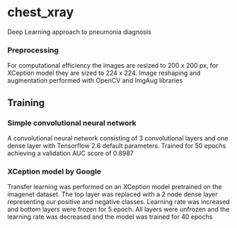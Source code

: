 # chest_xray

Deep Learning approach to pneumonia diagnosis

### Preprocessing
For computational efficiency the images are resized to 200 x 200 px, for XCeption model they are sized to 224 x 224. Image reshaping and augmentation performed with OpenCV and ImgAug libraries

## Training

### Simple convolutional neural network
A convolutional neural network consisting of 3 convolutional layers and one dense layer with Tensorflow 2.6 default parameters. Trained for 50 epochs achieving a validation AUC score of 0.8987


### XCeption model by Google
Transfer learning was performed on an XCeption model pretrained on the imagenet dataset. The top layer was replaced with a 2 node dense layer representing our positive and negative classes. Learning rate was increased and bottom layers were frozen for 5 epoch. All layers were unfrozen and the learning rate was decreased and the model was trained for 40 epochs
